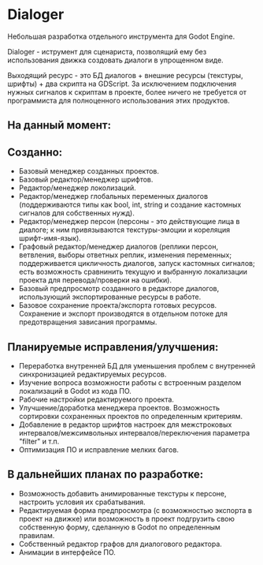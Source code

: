 # Dialoger
 
Небольшая разработка отдельного инструмента для Godot Engine.

Dialoger - иструмент для сценариста, позволящий ему без использования движка создовать диалоги в упрощенном виде.

Выходящий ресурс - это БД диалогов + внешние ресурсы (текстуры, шрифты) + два скрипта на GDScript. За исключением подключения нужных сигналов к скриптам в проекте, более ничего не требуется от программиста для полноценного использования этих продуктов.

На данный момент:
---
Созданно:
---
- Базовый менеджер созданных проектов.
- Базовый редактор/менеджер шрифтов.
- Редактор/менеджер локолизаций.
- Редактор/менеджер глобальных переменных диалогов (поддерживаются типы как bool, int, string и создание кастомных сигналов для собственных нужд).
- Редактор/менеджер персон (персоны - это действующие лица в диалоге; к ним привязываются текстуры-эмоции и кореляция шрифт-имя-язык).
- Графовый редактор/менеджер диалогов (реплики персон, ветвления, выборы ответных реплик, изменения переменных; поддерживается цикличность диалогов, запуск кастомных сигналов; есть возможность сравнинить текущую и выбранную локализации проекта для перевода/проверки на ошибки).
- Базовый предпросмотр созданного в редакторе диалогов, использующий экспортированные ресурсы в работе.
- Базовое сохранение проекта/экспорта готовых ресурсов. Сохранение и экспорт производятся в отдельном потоке для предотвращения зависания программы.

Планируемые исправления/улучшения:
---
- Переработка внутренней БД для уменьшения проблем с внутренней синхронизацией редактируемых ресурсов.
- Изучение вопроса возможности работы с встроенным разделом локализаций в Godot из кода ПО.
- Рабочие настройки редактируемого проекта.
- Улучшение/доработка менеджера проектов. Возможность сортировки сохраненных проектов по определенным критериям.
- Добавление в редактор шрифтов настроек для межстроковых интервалов/межсимвольных интервалов/переключения параметра "filter" и т.п.
- Оптимизация ПО и исправление мелких багов.

В дальнейших планах по разработке:
---
- Возможность добавить анимированные текстуры к персоне, настроить условия их срабатывания.
- Редактируемая форма предпросмотра (с возможностью экспорта в проект на движке) или возможность в проект подгрузить свою собственную форму, сделанную в Godot по определенным правилам.
- Собственный редактор графов для диалогового редактора.
- Анимации в интерфейсе ПО.
